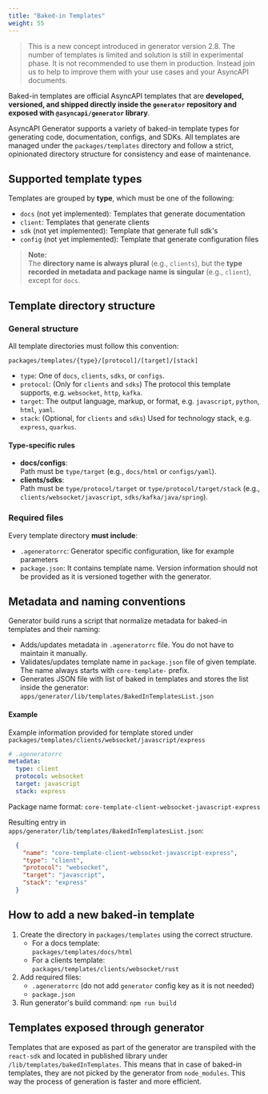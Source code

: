 ```yaml
---
title: "Baked-in Templates"
weight: 55
---
```


> This is a new concept introduced in generator version 2.8. The number of templates is limited and solution is still in experimental phase. It is not recommended to use them in production. Instead join us to help to improve them with your use cases and your AsyncAPI documents.

Baked-in templates are official AsyncAPI templates that are **developed, versioned, and shipped directly inside the `generator` repository and exposed with `@asyncapi/generator` library**.

AsyncAPI Generator supports a variety of baked-in template types for generating code, documentation, configs, and SDKs. All templates are managed under the `packages/templates` directory and follow a strict, opinionated directory structure for consistency and ease of maintenance.

## Supported template types

Templates are grouped by **type**, which must be one of the following:

- `docs` (not yet implemented): Templates that generate documentation
- `client`: Templates that generate clients
- `sdk` (not yet implemented): Template that generate full sdk's
- `config` (not yet implemented): Template that generate configuration files

> **Note:**  
> The **directory name is always plural** (e.g., `clients`), but the **type recorded in metadata and package name is singular** (e.g., `client`), except for `docs`.

## Template directory structure

### General structure

All template directories must follow this convention:
```
packages/templates/{type}/[protocol]/[target]/[stack]
```

- `type`: One of `docs`, `clients`, `sdks`, or `configs`.
- `protocol`: (Only for `clients` and `sdks`) The protocol this template supports, e.g. `websocket`, `http`, `kafka`.
- `target`: The output language, markup, or format, e.g. `javascript`, `python`, `html`, `yaml`.
- `stack`: (Optional, for `clients` and `sdks`) Used for technology stack, e.g. `express`, `quarkus`.

#### Type-specific rules

- **docs/configs**:  
  Path must be `type/target` (e.g., `docs/html` or `configs/yaml`).
- **clients/sdks**:  
  Path must be `type/protocol/target` or `type/protocol/target/stack` (e.g., `clients/websocket/javascript`, `sdks/kafka/java/spring`).

### Required files

Every template directory **must include**:
- `.ageneratorrc`: Generator specific configuration, like for example parameters
- `package.json`: It contains template name. Version information should not be provided as it is versioned together with the generator.

## Metadata and naming conventions

Generator build runs a script that normalize metadata for baked-in templates and their naming:
- Adds/updates metadata in `.ageneratorrc` file. You do not have to maintain it manually.
- Validates/updates template name in `package.json` file of given template. The name always starts with `core-template-` prefix.
- Generates JSON file with list of baked in templates and stores the list inside the generator: `apps/generator/lib/templates/BakedInTemplatesList.json`

#### Example

Example information provided for template stored under `packages/templates/clients/websocket/javascript/express`

```yaml
# .ageneratorrc
metadata:
  type: client
  protocol: websocket
  target: javascript
  stack: express
```

Package name format:  `core-template-client-websocket-javascript-express`

Resulting entry in `apps/generator/lib/templates/BakedInTemplatesList.json`:
```json
  {
    "name": "core-template-client-websocket-javascript-express",
    "type": "client",
    "protocol": "websocket",
    "target": "javascript",
    "stack": "express"
  }
```

## How to add a new baked-in template

1. Create the directory in `packages/templates` using the correct structure.
   - For a docs template:  
     `packages/templates/docs/html`
   - For a clients template:  
     `packages/templates/clients/websocket/rust`
1. Add required files:  
   - `.ageneratorrc` (do not add `generator` config key as it is not needed)
   - `package.json`
1. Run generator's build command: `npm run build`

## Templates exposed through generator

Templates that are exposed as part of the generator are transpiled with the `react-sdk` and located in published library under `/lib/templates/bakedInTemplates`. This means that in case of baked-in templates, they are not picked by the generator from `node_modules`. This way the process of generation is faster and more efficient.